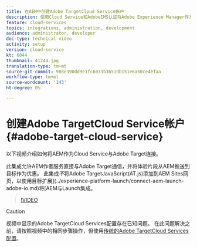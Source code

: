 ```yaml
---
title: 在AEM中创建Adobe TargetCloud Service帐户
description: 使用Cloud Service和AdobeIMS认证将Adobe Experience Manager作为Cloud Service与Adobe Target整合。
feature: cloud-services
topics: integrations, administration, development
audience: administrator, developer
doc-type: technical video
activity: setup
version: cloud-service
kt: 6044
thumbnail: 41244.jpg
translation-type: tm+mt
source-git-commit: 988e390dd9e1fc6033b3651db151e6a60ce4efaa
workflow-type: tm+mt
source-wordcount: '143'
ht-degree: 0%

---
```



# 创建Adobe TargetCloud Service帐户{#adobe-target-cloud-service}

以下视频介绍如何将AEM作为Cloud Service与Adobe Target连接。

此集成允许AEM作者服务直接与Adobe Target通信，并将体验片段从AEM推送到目标作为优惠。  此集成&#x200B;*不*&#x200B;将Adobe TargetJavaScript(AT.js)添加到AEM Sites网页，以使用目标扩展](../experience-platform-launch/connect-aem-launch-adobe-io.md)将[AEM与Launch集成。

>[!VIDEO](https://video.tv.adobe.com/v/41244?quality=12&learn=on)

>[!CAUTION]
>
>视频中显示的Adobe TargetCloud Services配置存在已知问题。 在此问题解决之前，请按照视频中的相同步骤操作，但使用[传统的Adobe TargetCloud Services配置](https://docs.adobe.com/content/help/en/experience-manager-learn/aem-target-tutorial/aem-target-implementation/using-aem-cloud-services.html)。

